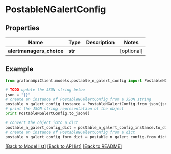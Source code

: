 # PostableNGalertConfig


## Properties
Name | Type | Description | Notes
------------ | ------------- | ------------- | -------------
**alertmanagers_choice** | **str** |  | [optional] 

## Example

```python
from grafanaApiClient.models.postable_n_galert_config import PostableNGalertConfig

# TODO update the JSON string below
json = "{}"
# create an instance of PostableNGalertConfig from a JSON string
postable_n_galert_config_instance = PostableNGalertConfig.from_json(json)
# print the JSON string representation of the object
print PostableNGalertConfig.to_json()

# convert the object into a dict
postable_n_galert_config_dict = postable_n_galert_config_instance.to_dict()
# create an instance of PostableNGalertConfig from a dict
postable_n_galert_config_form_dict = postable_n_galert_config.from_dict(postable_n_galert_config_dict)
```
[[Back to Model list]](../README.md#documentation-for-models) [[Back to API list]](../README.md#documentation-for-api-endpoints) [[Back to README]](../README.md)


